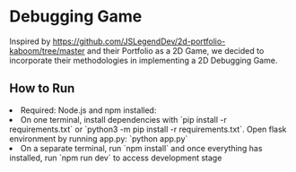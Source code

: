 <h1>Debugging Game</h1>

Inspired by https://github.com/JSLegendDev/2d-portfolio-kaboom/tree/master and their Portfolio as a 2D Game, we decided to incorporate their methodologies in implementing a 2D Debugging Game.

<h2>How to Run</h2>
<li>Required: Node.js and npm installed: </li>

<li>On one terminal, install dependencies with `pip install -r requirements.txt` or `python3 -m pip install -r requirements.txt`. Open flask environment by running app.py: `python app.py`</li>
<li>On a separate terminal, run `npm install` and once everything has installed, run `npm run dev` to access development stage</li>

